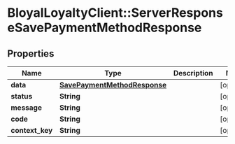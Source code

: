 # BloyalLoyaltyClient::ServerResponseSavePaymentMethodResponse

## Properties
Name | Type | Description | Notes
------------ | ------------- | ------------- | -------------
**data** | [**SavePaymentMethodResponse**](SavePaymentMethodResponse.md) |  | [optional] 
**status** | **String** |  | [optional] 
**message** | **String** |  | [optional] 
**code** | **String** |  | [optional] 
**context_key** | **String** |  | [optional] 

